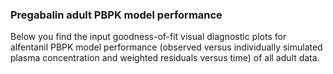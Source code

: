 ### Pregabalin adult PBPK model performance

Below you find the input goodness-of-fit visual diagnostic plots for alfentanil PBPK model performance (observed versus individually simulated plasma concentration and weighted residuals versus time) of all adult data.

